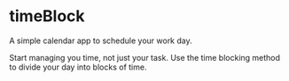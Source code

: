 # timeBlock
A simple calendar app to schedule your work day.

Start managing you time, not just your task. Use the time blocking method to divide your day into blocks of time.

